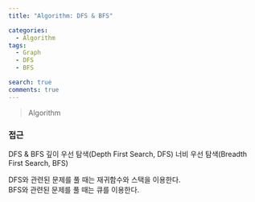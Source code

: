 ```yaml
---
title: "Algorithm: DFS & BFS"

categories:
  - Algorithm
tags:
  - Graph
  - DFS
  - BFS

search: true
comments: true
---
```


> Algorithm

### 접근

DFS & BFS
깊이 우선 탐색(Depth First Search, DFS)
너비 우선 탐색(Breadth First Search, BFS)

<!-- 최선 우선 탐색(Best First Search / Heuristic Search) -->

DFS와 관련된 문제를 풀 때는 재귀함수와 스택을 이용한다.  
BFS와 관련된 문제를 풀 때는 큐를 이용한다.

<!-- [백준 9663번: N-Queen](https://www.acmicpc.net/problem/9663) -->
